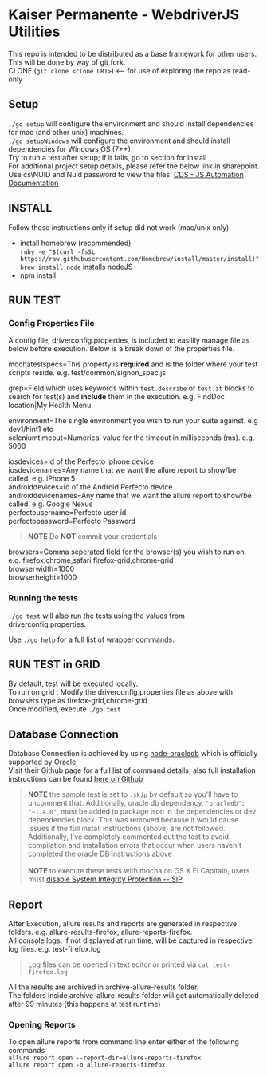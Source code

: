 # Kaiser Permanente - WebdriverJS Utilities

This repo is intended to be distributed as a base framework for other users. This will be done by way of git fork.
<br>
CLONE (`git clone <clone URI>`) <-- for use of exploring the repo as read-only

## Setup
`./go setup` will configure the environment and should install dependencies for mac (and other unix) machines. <br>
`./go setupWindows` will configure the environment and should install dependencies for Windows OS (7++) <br>
Try to run a test after setup; if it fails, go to section for install <br>
For additional project setup details, please refer the below link in sharepoint. Use cs\NUID and Nuid password to view the files.
[CDS - JS Automation Documentation](https://sites.sp.kp.org/teams/dto/APOQ/pqe/_layouts/15/start.aspx#/Shared%20Documents/Forms/Summary%20View.aspx?RootFolder=%2Fteams%2Fdto%2FAPOQ%2Fpqe%2FShared%20Documents%2FCDS%20%2D%20JS%20Automation%20Documentation&FolderCTID=0x01200070A01282C67F4845824D8D1517B399A9&View=%7B5D79F3A2%2D22DD%2D4F01%2DA1AA%2D4A39FD95CF1C%7D)


## INSTALL
Follow these instructions only if setup did not work (mac/unix only)<br>
 - install homebrew (recommended) <br>
     `ruby -e "$(curl -fsSL https://raw.githubusercontent.com/Homebrew/install/master/install)"` <br>
     `brew install node` installs nodeJS <br>
 - npm install <br>

## RUN TEST

### Config Properties File
A config file, driverconfig.properties, is included to easilily manage file as below before execution. Below is a break down of the properties file. <br>

mochatestspecs=This property is <b>required</b> and is the folder where your test scripts reside. e.g. test/common/signon_spec.js<br>

grep=Field which uses keywords within `test.describe` or `test.it` blocks to search for test(s) and <b>include</b> them in the execution. e.g. FindDoc location|My Health Menu<br>

environment=The single environment you wish to run your suite against. e.g dev1/hint1 etc<br>
seleniumtimeout=Numerical value for the timeout in milliseconds (ms). e.g. 5000<br>

iosdevices=Id of the Perfecto iphone device<br>
iosdevicenames=Any name that we want the allure report to show/be called. e.g. iPhone 5<br>
androiddevices=Id of the Android Perfecto device<br>
androiddevicenames=Any name that we want the allure report to show/be called. e.g. Google Nexus<br>
perfectousername=Perfecto user id<br>
perfectopassword=Perfecto Password<br>
> <b>NOTE</b> Do **NOT** commit your credentials

browsers=Comma seperated field for the browser(s) you wish to run on. e.g. firefox,chrome,safari,firefox-grid,chrome-grid<br>
browserwidth=1000<br>
browserheight=1000<br>


### Running the tests
 `./go test` will also run the tests using the values from driverconfig.properties. <br>

Use `./go help` for a full list of wrapper commands.


## RUN TEST in GRID
By default, test will be executed locally.<br>
To run on grid : Modify the driverconfig.properties file as above with browsers type as firefox-grid,chrome-grid<br>
Once modified, execute `./go test`


## Database Connection
Database Connection is achieved by using [node-oracledb](https://github.com/oracle/node-oracledb) which is officially supported by Oracle. <br>
Visit their Github page for a full list of command details; also full installation instructions can be found [here on Github](https://github.com/oracle/node-oracledb/blob/master/INSTALL.md)

> <b>NOTE</b> the sample test is set to `.skip` by default so you'll have to uncomment that. Additionally, oracle db dependency, `"oracledb": "~1.4.0"`, must be added to package json in the dependencies or dev dependencies block. This was removed because it would cause issues if the full install instructions (above) are not followed. Additionally, I've completely commented out the test to avoid compilation and installation errors that occur when users haven't completed the oracle DB instructions above<br> <br>
> <b>NOTE</b> to execute these tests with mocha on OS X El Capitain, users must [disable System Integrity Protection -- SIP](http://www.macworld.com/article/2986118/security/how-to-modify-system-integrity-protection-in-el-capitan.html)


## Report
After Execution, allure results and reports are generated in respective folders. e.g. allure-results-firefox, allure-reports-firefox.<br>
All console logs, if not displayed at run time, will be captured in respective log files. e.g. test-firefox.log <br>
> Log files can be opened in text editor or printed via `cat test-firefox.log`

All the results are archived in archive-allure-results folder.<br>
The folders inside archive-allure-results folder will get automatically deleted after 99 minutes (this happens at test runtime)<br>
### Opening Reports
To open allure reports from command line enter either of the following commands<br>
`allure report open --report-dir=allure-reports-firefox`<br>
`allure report open -o allure-reports-firefox`<br>